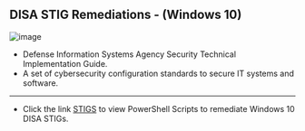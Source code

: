 ## DISA STIG Remediations - (Windows 10)

![image](https://github.com/user-attachments/assets/d4e86ff9-9b40-4362-8f23-8055f39edc7f)


- Defense Information Systems Agency Security Technical Implementation Guide. 
- A set of cybersecurity configuration standards to secure IT systems and software.

---

- Click the link [STIGS](https://github.com/PDB65/Burwell_P/tree/main/STIGS) to view PowerShell Scripts to remediate Windows 10 DISA STIGs.
